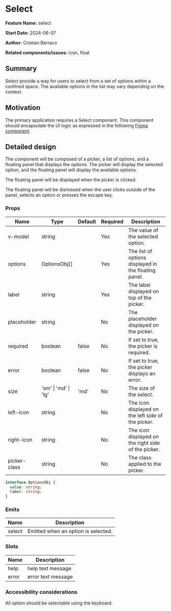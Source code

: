 # Select

**Feature Name:** select 

**Start Date:** 2024-06-07

**Author:** Cristian Barraco

**Related components/issues:** icon, float


## Summary

Select provide a way for users to select from a set of options within a confined space. The available options in the list may vary depending on the context.

## Motivation

The primary application requires a Select component. This component should encapsulate the UI logic as expressed in the following [Figma component](https://www.figma.com/design/tqDILjLuuGCXICMbLrzxB4/Design-System?node-id=1557-110873&t=wxXSdbcJsBkdNk4s-0).


## Detailed design

The component will be composed of a picker, a list of options, and a floating panel that displays the options. The picker will display the selected option, and the floating panel will display the available options. 

The floating panel will be displayed when the picker is clicked. 

The floating panel will be dismissed when the user clicks outside of the panel, selects an option or presses the escape key.

### Props

| Name           | Type                 | Default | Required | Description                                                   |
|----------------|----------------------|---------|----------|---------------------------------------------------------------|
| v-model        | string               |         | Yes      | The value of the selected option.                             |
| options        | OptionsObj[]         |         | Yes      | The list of options displayed in the floating panel.          |
| label          | string               |         | Yes      | The label displayed on top of the picker.                     |
| placeholder    | string               |         | No       | The placeholder displayed on the picker.                      |
| required       | boolean              | false   | No       | If set to true, the picker is required.                       |
| error          | boolean              | false   | No       | If set to true, the picker displays an error.                 |
| size           | 'sm' \| 'md' \| 'lg' | 'md'    | No       | The size of the select.                                         |
| left-icon      | string               |         | No       | The icon displayed on the left side of the picker.            |
| right-icon     | string               |         | No       | The icon displayed on the right side of the picker.           |
| picker-class   | string               |         | No       | The class applied to the picker.                              |


```typescript
interface OptionsObj {
  value: string;
  label: string;
}
```

### Emits

| Name           | Description                                                   |
|----------------|---------------------------------------------------------------|
| select         | Emitted when an option is selected.                           |

### Slots

| Name           | Description                                                   |
|----------------|---------------------------------------------------------------|
| help           | help text message                                             |
| error          | error text message                                            |


### Accessibility considerations
All option should be selectable using the keyboard.
